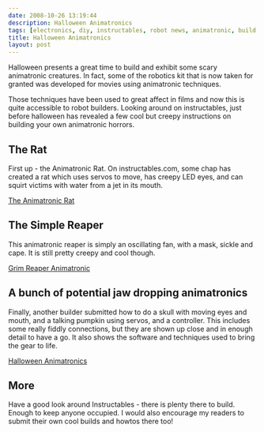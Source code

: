```yaml
---
date: 2008-10-26 13:19:44
description: Halloween Animatronics
tags: [electronics, diy, instructables, robot news, animatronic, build robots at home]
title: Halloween Animatronics
layout: post
---
```

Halloween presents a great time to build and exhibit some scary animatronic creatures. In fact, some of the robotics kit that is now taken for granted was developed for movies using animatronic techniques.

Those techniques have been used to great affect in films and now this is quite accessible to robot builders. Looking around on instructables, just before halloween has revealed a few cool but creepy instructions on building your own animatronic horrors.

## The Rat

First up - the Animatronic Rat. On instructables.com, some chap has created a rat which uses servos to move, has creepy LED eyes, and can squirt victims with water from a jet in its mouth.

[The Animatronic Rat](https://www.instructables.com/Animatronic-Rat/)

## The Simple Reaper

This animatronic reaper is simply an oscillating fan, with a mask, sickle and cape. It is still pretty creepy and cool though.

[Grim Reaper Animatronic](http://www.instructables.com/id/Grim-Reaper-Animatronic/)

## A bunch of potential jaw dropping animatronics

Finally, another builder submitted how to do a skull with moving eyes and mouth, and a talking pumpkin using servos, and a controller. This includes some really fiddly connections, but they are shown up close and in enough detail to have a go. It also shows the software and techniques used to bring the gear to life.

[Halloween Animatronics](http://www.instructables.com/howto/Halloween+Animatronics/)

## More

Have a good look around Instructables - there is plenty there to build. Enough to keep anyone occupied. I would also encourage my readers to submit their own cool builds and howtos there too!

